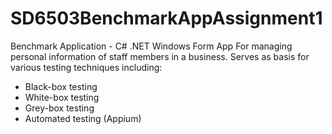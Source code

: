 # SD6503BenchmarkAppAssignment1
Benchmark Application - C# .NET Windows Form App
For managing personal information of staff members in a business.
Serves as basis for various testing techniques including:
* Black-box testing
* White-box testing
* Grey-box testing
* Automated testing (Appium)
